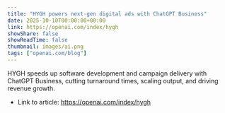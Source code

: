 ```yaml
---
title: "HYGH powers next-gen digital ads with ChatGPT Business"
date: 2025-10-10T00:00:00+00:00
link: https://openai.com/index/hygh
showShare: false
showReadTime: false
thumbnail: images/ai.png
tags: ["openai.com/blog"]
---
```

HYGH speeds up software development and campaign delivery with ChatGPT Business, cutting turnaround times, scaling output, and driving revenue growth.

- Link to article: https://openai.com/index/hygh